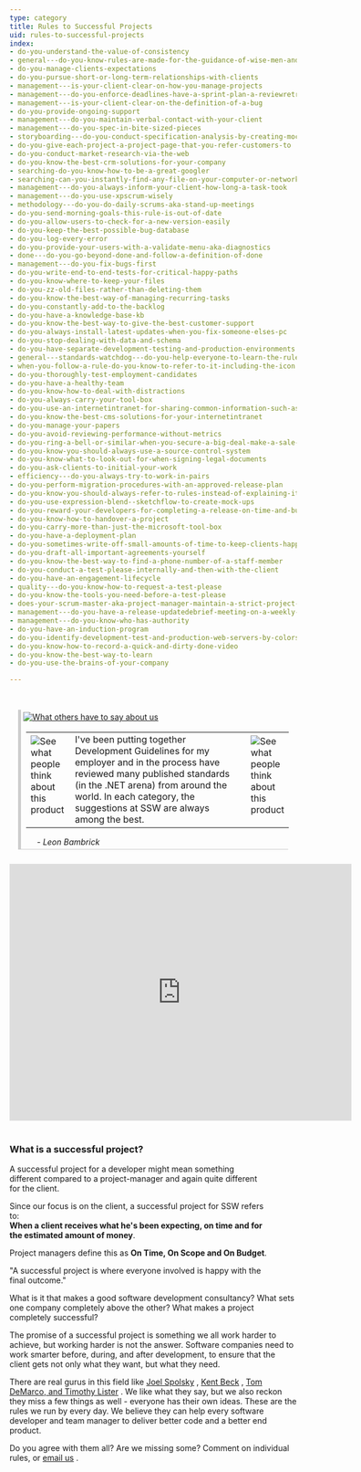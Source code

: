 ```yaml
---
type: category
title: Rules to Successful Projects
uid: rules-to-successful-projects
index:
- do-you-understand-the-value-of-consistency
- general---do-you-know-rules-are-made-for-the-guidance-of-wise-men-and-the-obedience-of-fools
- do-you-manage-clients-expectations
- do-you-pursue-short-or-long-term-relationships-with-clients
- management---is-your-client-clear-on-how-you-manage-projects
- management---do-you-enforce-deadlines-have-a-sprint-plan-a-reviewretro-and-a-mark-10
- management---is-your-client-clear-on-the-definition-of-a-bug
- do-you-provide-ongoing-support
- management---do-you-maintain-verbal-contact-with-your-client
- management---do-you-spec-in-bite-sized-pieces
- storyboarding---do-you-conduct-specification-analysis-by-creating-mock-ups
- do-you-give-each-project-a-project-page-that-you-refer-customers-to
- do-you-conduct-market-research-via-the-web
- do-you-know-the-best-crm-solutions-for-your-company
- searching-do-you-know-how-to-be-a-great-googler
- searching-can-you-instantly-find-any-file-on-your-computer-or-network
- management---do-you-always-inform-your-client-how-long-a-task-took
- management---do-you-use-xpscrum-wisely
- methodology---do-you-do-daily-scrums-aka-stand-up-meetings
- do-you-send-morning-goals-this-rule-is-out-of-date
- do-you-allow-users-to-check-for-a-new-version-easily
- do-you-keep-the-best-possible-bug-database
- do-you-log-every-error
- do-you-provide-your-users-with-a-validate-menu-aka-diagnostics
- done---do-you-go-beyond-done-and-follow-a-definition-of-done
- management---do-you-fix-bugs-first
- do-you-write-end-to-end-tests-for-critical-happy-paths
- do-you-know-where-to-keep-your-files
- do-you-zz-old-files-rather-than-deleting-them
- do-you-know-the-best-way-of-managing-recurring-tasks
- do-you-constantly-add-to-the-backlog
- do-you-have-a-knowledge-base-kb
- do-you-know-the-best-way-to-give-the-best-customer-support
- do-you-always-install-latest-updates-when-you-fix-someone-elses-pc
- do-you-stop-dealing-with-data-and-schema
- do-you-have-separate-development-testing-and-production-environments
- general---standards-watchdog---do-you-help-everyone-to-learn-the-rules
- when-you-follow-a-rule-do-you-know-to-refer-to-it-including-the-icon
- do-you-thoroughly-test-employment-candidates
- do-you-have-a-healthy-team
- do-you-know-how-to-deal-with-distractions
- do-you-always-carry-your-tool-box
- do-you-use-an-internetintranet-for-sharing-common-information-such-as-company-standards
- do-you-know-the-best-cms-solutions-for-your-internetintranet
- do-you-manage-your-papers
- do-you-avoid-reviewing-performance-without-metrics
- do-you-ring-a-bell-or-similar-when-you-secure-a-big-deal-make-a-sale-or-get-some-great-feedback
- do-you-know-you-should-always-use-a-source-control-system
- do-you-know-what-to-look-out-for-when-signing-legal-documents
- do-you-ask-clients-to-initial-your-work
- efficiency---do-you-always-try-to-work-in-pairs
- do-you-perform-migration-procedures-with-an-approved-release-plan
- do-you-know-you-should-always-refer-to-rules-instead-of-explaining-it
- do-you-use-expression-blend--sketchflow-to-create-mock-ups
- do-you-reward-your-developers-for-completing-a-release-on-time-and-budget
- do-you-know-how-to-handover-a-project
- do-you-carry-more-than-just-the-microsoft-tool-box
- do-you-have-a-deployment-plan
- do-you-sometimes-write-off-small-amounts-of-time-to-keep-clients-happy
- do-you-draft-all-important-agreements-yourself
- do-you-know-the-best-way-to-find-a-phone-number-of-a-staff-member
- do-you-conduct-a-test-please-internally-and-then-with-the-client
- do-you-have-an-engagement-lifecycle
- quality---do-you-know-how-to-request-a-test-please
- do-you-know-the-tools-you-need-before-a-test-please
- does-your-scrum-master-aka-project-manager-maintain-a-strict-project-schedule
- management---do-you-have-a-release-updatedebrief-meeting-on-a-weekly-basis
- management---do-you-know-who-has-authority
- do-you-have-an-induction-program
- do-you-identify-development-test-and-production-web-servers-by-colors
- do-you-know-how-to-record-a-quick-and-dirty-done-video
- do-you-know-the-best-way-to-learn
- do-you-use-the-brains-of-your-company

---
```

<p>​​​​<br></p>
<div class="topcommonTestimonialBox" sizcache02965295459069362="6" sizset="160" sizcache05948671212741396="6" sizcache05529681777768147="6" sizcache0812545200106622="6" sizcache02866556858805546="6" sizcache02668610973236118="6" style="margin-bottom: 8px; border-bottom: 1px solid #cccccc; padding: 4px; margin-left: 15px; border-left: 5px solid #cccccc; margin-right: 15px;">
   <a href="http://www.ssw.com.au/ssw/Testimonials/ViewAll.aspx"> <img border="0" alt="What others have to say about us" src="http://www.ssw.com.au/ssw/Images/Testimonials_Heading.png" style="margin-bottom: 2px;"/></a> <br/>
   <table cellspacing="0" cellpadding="0" border="0" style="margin-left: 5px;">
      <tbody>
         <tr>
            <td valign="top" width="10">
               <img alt="See what people think about this product" align="left" src="http://www.ssw.com.au/ssw/Images/Testimonials_LeftQuote.png" style="margin-top: 3px; margin-right: 3px;"/>
            </td> 
            <td>
               <span id="ctl00_mainContentPlaceHolder_testimonial_lblQuoteTop">I&#39;ve been putting together Development Guidelines for my employer and in the process have reviewed many published standards (in the .NET arena) from around the world. In each category, the suggestions at SSW are always among the best.</span></td> 
            <td valign="top" width="10">
               <img alt="See what people think about this product" align="right" src="http://www.ssw.com.au/ssw/Images/Testimonials_RightQuote.png" style="margin-left: 3px; margin-top: 3px;"/>
            </td>
         </tr>
      </tbody>
   </table> 
   <div style="margin-left: 24px; margin-top: 3px;">
      <i>- <span id="ctl00_mainContentPlaceHolder_testimonial_lblAuthorTop">Leon Bambrick</span></i></div>
</div>&#160; <iframe width="600" height="450" src="https://www.youtube.com/embed/atVkEY8v1CU" frameborder="0"></iframe><div>​<br/>
<div class="infoBox" style="width: 90%;">
   <h3>What is a successful project?</h3> 
   <p>A successful project for a developer might mean something different compared to a project-manager and again quite different for the client.</p> 
   <p>Since our focus is on the client, a successful project for SSW refers to:<br/><b>When a client receives what he&#39;s been expecting, on time and for the estimated amount of money</b>.</p> 
   <p>Project managers define this as <b>On Time, On Scope and On Budget</b>.<br/></p> 
   <p>&quot;A successful project is where everyone involved is happy with the final outcome.&quot;</p> 
</div> 
<p sizset="182" sizcache05948671212741396="6">What is it that makes a good software development consultancy? What sets one company completely above the other? What makes a project completely successful?</p> 
 
<p sizset="182" sizcache05948671212741396="6">The promise of a successful project is something we all work harder to achieve, but working harder is not the answer. Software companies need to work smarter before, during, and after development, to ensure that the client gets not only what they want, but what they need.</p> 
<p sizcache02965295459069362="6" sizset="162" sizcache05948671212741396="6" sizcache05529681777768147="6" sizcache0812545200106622="6" sizcache02866556858805546="6" sizcache02668610973236118="6">There are real gurus in this field like <a href="http://www.ssw.com.au/ssw/Redirect/homepageJoelOnSoftware.htm" target="_blank">Joel Spolsky</a> <img src="/Style%20Library/SSW/CoreImages/external.png" title="You are now leaving SSW" alt=""/>, <a href="http://www.ssw.com.au/ssw/Redirect/XP/AmazonExtremeProgramming.htm" target="_blank">Kent Beck</a> <img src="/Style%20Library/SSW/CoreImages/external.png" title="You are now leaving SSW" alt=""/>, <a href="http://www.ssw.com.au/ssw/Redirect/XP/AmazonPeopleWare.htm" target="_blank">Tom DeMarco, and Timothy Lister</a> <img src="/Style%20Library/SSW/CoreImages/external.png" title="You are now leaving SSW" alt=""/>. We like what they say, but we also reckon they miss a few things as well - everyone has their own ideas. These are the rules we run by every day. We believe they can help every software developer and team manager to deliver better code and a better end product.</p> 
<p sizset="185" sizcache05948671212741396="6">Do you agree with them all? Are we missing some? Comment on individual rules, or <a href="javascript:sendEmail(&#39;696E666F407373772E636F6D2E61753F7375626A6563743D52756C657320746F205375636365737366756C2050726F6A65637473&#39;)">email <g class="gr_ gr_202 gr-alert gr_gramm gr_inline_cards gr_run_anim Style multiReplace" id="202" data-gr-id="202">us</g></a><g class="gr_ gr_202 gr-alert gr_gramm gr_inline_cards gr_disable_anim_appear Style multiReplace" id="202" data-gr-id="202"> </g><g class="gr_ gr_202 gr-alert gr_gramm gr_inline_cards gr_disable_anim_appear Style multiReplace" id="202" data-gr-id="202">.</g></p></div>

